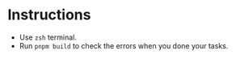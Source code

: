 # Instructions

- Use `zsh` terminal.
- Run `pnpm build` to check the errors when you done your tasks.

